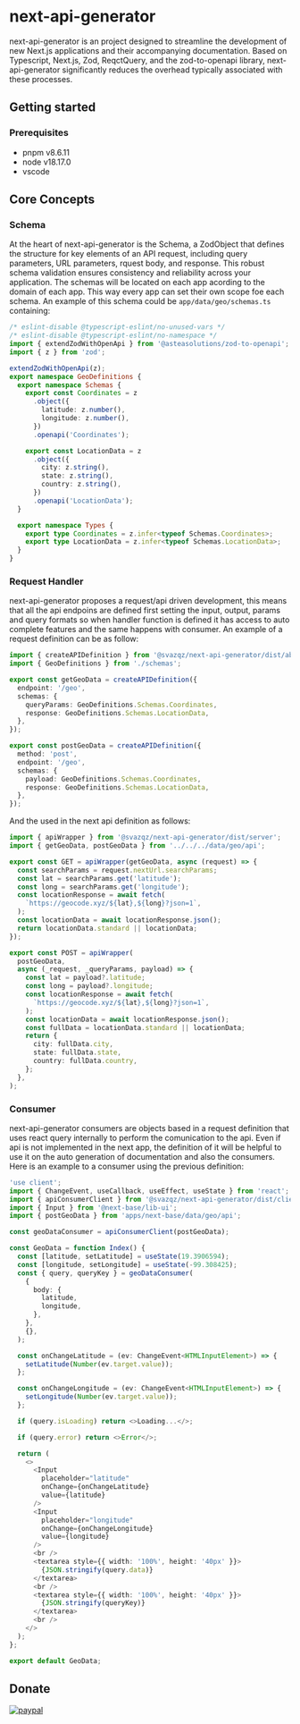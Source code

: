 # next-api-generator

next-api-generator is an project designed to streamline the development of new Next.js applications and their accompanying documentation. Based on Typescript, Next.js, Zod, ReqctQuery, and the zod-to-openapi library, next-api-generator significantly reduces the overhead typically associated with these processes.

## Getting started

### Prerequisites

- pnpm v8.6.11
- node v18.17.0
- vscode

## Core Concepts

### Schema

At the heart of next-api-generator is the Schema, a ZodObject that defines the structure for key elements of an API request, including query parameters, URL parameters, rquest body, and response. This robust schema validation ensures consistency and reliability across your application. The schemas will be located on each app acording to the domain of each app. This way every app can set their own scope foe each schema. An example of this schema could be `app/data/geo/schemas.ts` containing:

```typescript
/* eslint-disable @typescript-eslint/no-unused-vars */
/* eslint-disable @typescript-eslint/no-namespace */
import { extendZodWithOpenApi } from '@asteasolutions/zod-to-openapi';
import { z } from 'zod';

extendZodWithOpenApi(z);
export namespace GeoDefinitions {
  export namespace Schemas {
    export const Coordinates = z
      .object({
        latitude: z.number(),
        longitude: z.number(),
      })
      .openapi('Coordinates');

    export const LocationData = z
      .object({
        city: z.string(),
        state: z.string(),
        country: z.string(),
      })
      .openapi('LocationData');
  }

  export namespace Types {
    export type Coordinates = z.infer<typeof Schemas.Coordinates>;
    export type LocationData = z.infer<typeof Schemas.LocationData>;
  }
}
```

### Request Handler

next-api-generator proposes a request/api driven development, this means that all the api endpoins are defined first setting the input, output, params and query formats so when handler function is defined it has access to auto complete features and the same happens with consumer. An example of a request definition can be as follow:

```typescript
import { createAPIDefinition } from '@svazqz/next-api-generator/dist/ab-initio';
import { GeoDefinitions } from './schemas';

export const getGeoData = createAPIDefinition({
  endpoint: '/geo',
  schemas: {
    queryParams: GeoDefinitions.Schemas.Coordinates,
    response: GeoDefinitions.Schemas.LocationData,
  },
});

export const postGeoData = createAPIDefinition({
  method: 'post',
  endpoint: '/geo',
  schemas: {
    payload: GeoDefinitions.Schemas.Coordinates,
    response: GeoDefinitions.Schemas.LocationData,
  },
});
```

And the used in the next api definition as follows:

```typescript
import { apiWrapper } from '@svazqz/next-api-generator/dist/server';
import { getGeoData, postGeoData } from '../../../data/geo/api';

export const GET = apiWrapper(getGeoData, async (request) => {
  const searchParams = request.nextUrl.searchParams;
  const lat = searchParams.get('latitude');
  const long = searchParams.get('longitude');
  const locationResponse = await fetch(
    `https://geocode.xyz/${lat},${long}?json=1`,
  );
  const locationData = await locationResponse.json();
  return locationData.standard || locationData;
});

export const POST = apiWrapper(
  postGeoData,
  async (_request, _queryParams, payload) => {
    const lat = payload?.latitude;
    const long = payload?.longitude;
    const locationResponse = await fetch(
      `https://geocode.xyz/${lat},${long}?json=1`,
    );
    const locationData = await locationResponse.json();
    const fullData = locationData.standard || locationData;
    return {
      city: fullData.city,
      state: fullData.state,
      country: fullData.country,
    };
  },
);
```

### Consumer

next-api-generator consumers are objects based in a request definition that uses react query internally to perform the comunication to the api. Even if api is not implemented in the next app, the definition of it will be helpful to use it on the auto generation of documentation and also the consumers. Here is an example to a consumer using the previous definition:

```typescript
'use client';
import { ChangeEvent, useCallback, useEffect, useState } from 'react';
import { apiConsumerClient } from '@svazqz/next-api-generator/dist/client';
import { Input } from '@next-base/lib-ui';
import { postGeoData } from 'apps/next-base/data/geo/api';

const geoDataConsumer = apiConsumerClient(postGeoData);

const GeoData = function Index() {
  const [latitude, setLatitude] = useState(19.3906594);
  const [longitude, setLongitude] = useState(-99.308425);
  const { query, queryKey } = geoDataConsumer(
    {
      body: {
        latitude,
        longitude,
      },
    },
    {},
  );

  const onChangeLatitude = (ev: ChangeEvent<HTMLInputElement>) => {
    setLatitude(Number(ev.target.value));
  };

  const onChangeLongitude = (ev: ChangeEvent<HTMLInputElement>) => {
    setLongitude(Number(ev.target.value));
  };

  if (query.isLoading) return <>Loading...</>;

  if (query.error) return <>Error</>;

  return (
    <>
      <Input
        placeholder="latitude"
        onChange={onChangeLatitude}
        value={latitude}
      />
      <Input
        placeholder="longitude"
        onChange={onChangeLongitude}
        value={longitude}
      />
      <br />
      <textarea style={{ width: '100%', height: '40px' }}>
        {JSON.stringify(query.data)}
      </textarea>
      <br />
      <textarea style={{ width: '100%', height: '40px' }}>
        {JSON.stringify(queryKey)}
      </textarea>
      <br />
    </>
  );
};

export default GeoData;
```

## Donate

[![paypal](https://www.paypalobjects.com/en_US/i/btn/btn_donateCC_LG.gif)](https://www.paypal.com/cgi-bin/webscr?cmd=_s-xclick&hosted_button_id=BTJPCXNPH43YC)
